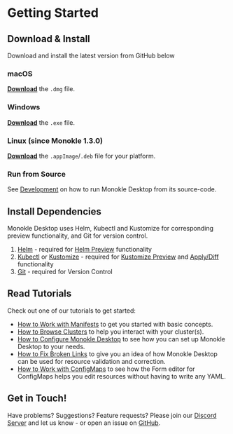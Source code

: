 # Getting Started

## **Download & Install**

Download and install the latest version from GitHub below

### **macOS**

[**Download**](https://github.com/kubeshop/monokle/releases/latest) the `.dmg` file.

### **Windows**

[**Download**](https://github.com/kubeshop/monokle/releases/latest) the `.exe` file.

### **Linux (since Monokle 1.3.0)**

[**Download**](https://github.com/kubeshop/monokle/releases/latest) the `.appImage`/`.deb` file for your platform.


### **Run from Source**

See [Development](development.md) on how to run Monokle Desktop from its source-code.

## **Install Dependencies**


Monokle Desktop uses Helm, Kubectl and Kustomize for corresponding preview functionality, and Git for version control.

1. [Helm](https://helm.sh/docs/intro/install/) - required for [Helm Preview](./helm.md#helm-preview) functionality
2. [Kubectl](https://kubernetes.io/docs/tasks/tools/) or [Kustomize](https://kustomize.io) - required for [Kustomize Preview](./kustomize.md#kustomize-preview) and [Apply/Diff](./apply-and-diff.md) functionality
3. [Git](https://git-scm.com/) - required for Version Control


## **Read Tutorials**


Check out one of our tutorials to get started:

- [How to Work with Manifests](tutorials/how-to-navigate-and-edit-manifests.md) to get you started with basic concepts.
- [How to Browse Clusters](tutorials/how-to-browse-clusters.md) to help you interact with your cluster(s).
- [How to Configure Monokle Desktop](tutorials/how-to-configure-monokle.md) to see how you can set up Monokle Desktop to your needs.
- [How to Fix Broken Links](tutorials/how-to-fix-broken-links.md) to give you an idea of how Monokle Desktop can be used for resource validation and correction.
- [How to Work with ConfigMaps](tutorials/how-to-create-and-edit-configmap.md) to see how the Form editor for ConfigMaps helps you edit resources without having to write any YAML.


## **Get in Touch!**

Have problems? Suggestions? Feature requests? Please join our [Discord Server](https://discord.com/invite/6zupCZFQbe) and let us know - or 
open an issue on [GitHub](https://github.com/kubeshop/monokle/issues/new/choose). 

